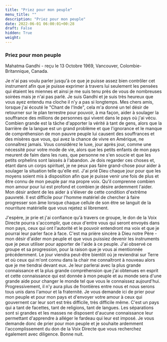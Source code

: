 ```yaml
---
title: "Priez pour mon peuple"
menu_title: ""
description: "Priez pour mon peuple"
date: 2022-06-01 06:00:01+00:28
draft: False
hidden: True
weight:
---
```

### Priez pour mon peuple

Mahatma Gandhi - reçu le 13 Octobre 1969, Vancouver, Colombie-Britannique, Canada.

Je n'ai pas voulu parler jusqu'à ce que je puisse assez bien contrôler cet instrument afin que je puisse exprimer à travers lui seulement les pensées qui étaient les miennes et ainsi je me suis tenu près de vous de nombreuses soirées mais je n'ai pas parlé. Je suis Gandhi et je suis très heureux que vous ayez entendu ma cloche il n'y a pas si longtemps. Mes chers amis, lorsque j'ai écouté le "Chant de l'Inde", cela m'a donné un tel désir de retourner sur le plan terrestre pour pouvoir, à ma façon, aider à soulager la souffrance des millions de personnes qui vivent dans le pays où j'ai vécu. Combien grande est la tâche d'apporter la vérité à tant de gens, alors que la barrière de la langue est un grand problème et que l'ignorance et le manque de compréhension de mon pauvre peuple lui causent des souffrances et des misères que vous, qui avez la chance de vivre en Amérique, ne connaîtrez jamais. Vous considérez le luxe, jour après jour, comme une nécessité pour votre mode de vie, alors que les petits enfants de mon pays meurent de faim dans les rues, que personne ne s'en soucie et que les petits orphelins sont laissés à l'abandon. Je dois regarder ces choses et, étant dans un corps spirituel, je ne peux pas faire grand-chose pour aider à soulager la situation telle qu'elle est. J'ai prié Dieu chaque jour pour que les moyens soient mis à disposition afin que je puisse venir une fois de plus et être connu de mon peuple par ma propre voix. Qu'il comprenne combien mon amour pour lui est profond et combien je désire ardemment l'aider. Mon désir ardent de les aider à s'élever de cette condition d'extrême pauvreté. Il est difficile pour l'homme matériel de chercher à faire progresser son âme lorsque chaque cellule de son être se languit de la nourriture matérielle que vous rejetez si librement.

J'espère, je prie et j'ai confiance qu'à travers ce groupe, le don de la Voix Directe pourra s'accomplir, que ceux d'entre vous qui seront envoyés dans mon pays, ceux qui ont l'autorité et le pouvoir entendront ma voix et que je pourrai leur parler face à face. C'est ma prière sincère à Dieu notre Père - mon désir d'aider mon peuple et que vous puissiez devenir les instruments que je peux utiliser pour apporter de l'aide à ce peuple. J'ai observé ce groupe et sa progression, pour la raison que je vous ai mentionnée précédemment. Le jour viendra peut-être bientôt où je reviendrai sur Terre et où ceux qui m'ont connu dans la chair me connaîtront à nouveau alors que je me tiendrai devant eux. Je leur parlerai avec la plus grande connaissance et la plus grande compréhension que j'ai obtenues en esprit et cette connaissance qui est donnée à mon peuple et au monde sera d'une grande aide pour changer le monde tel que vous le connaissez aujourd'hui. Progressivement, il n'y aura plus de frontières entre nous et nous serons tous unis dans l'amour et la fraternité. Je vous demande ici de prier pour mon peuple et pour mon pays et d'envoyer votre amour à ceux qui gouvernent car leur sort est très difficile, très difficile même. C'est un pays qui a tant de facettes, tant de religions, tant de langues. Les séparations sont si grandes et les masses ne disposent d'aucune connaissance leur permettant d'apprendre à alléger le fardeau qui leur est imposé. Je vous demande donc de prier pour mon peuple et je souhaite ardemment l'accomplissement du don de la Voix Directe que vous recherchez également avec diligence. Bonne nuit.
